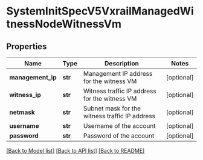 # SystemInitSpecV5VxrailManagedWitnessNodeWitnessVm

## Properties
Name | Type | Description | Notes
------------ | ------------- | ------------- | -------------
**management_ip** | **str** | Management IP address for the witness VM | [optional] 
**witness_ip** | **str** | Witness traffic IP address for the witness VM | [optional] 
**netmask** | **str** | Subnet mask for the witness traffic IP address | [optional] 
**username** | **str** | Username of the account | [optional] 
**password** | **str** | Password of the account | [optional] 

[[Back to Model list]](../README.md#documentation-for-models) [[Back to API list]](../README.md#documentation-for-api-endpoints) [[Back to README]](../README.md)

